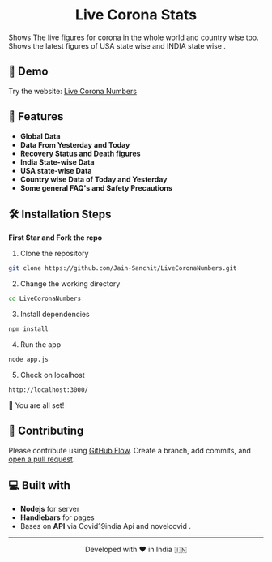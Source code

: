 
 <h1 align="center">
Live Corona Stats
</h1>


Shows The live figures for corona in the whole world and country wise too.
Shows the latest figures of USA state wise and INDIA state wise .

## 🚀 Demo 
Try the website: [Live Corona Numbers](http://coronacasecount.live/)

## 🧐 Features

- **Global Data** 
- **Data From Yesterday and Today**
- **Recovery Status and Death figures**
- **India State-wise Data**
- **USA state-wise Data**
- **Country wise Data of Today and Yesterday**
- **Some general FAQ's and Safety Precautions**


## 🛠️ Installation Steps

**First Star and Fork the repo** 

1. Clone the repository

```bash
git clone https://github.com/Jain-Sanchit/LiveCoronaNumbers.git
```

2. Change the working directory

```bash
cd LiveCoronaNumbers
```

3. Install dependencies

```bash
npm install
```

4. Run the app

```bash
node app.js
```
5. Check on localhost 

```bash
http://localhost:3000/
```

🌟 You are all set!


## 🍰 Contributing

Please contribute using [GitHub Flow](https://guides.github.com/introduction/flow). Create a branch, add commits, and [open a pull request](https://github.com/Jain-Sanchit/LiveCoronaNumbers/compare).


## 💻 Built with
- **Nodejs** for server
- **Handlebars** for pages
- Bases on **API** via Covid19india Api and novelcovid .

<hr>
<p align="center">
Developed with ❤️ in India 🇮🇳 
</p>

